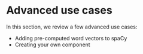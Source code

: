 # Advanced use cases

In this section, we review a few advanced use cases:

- Adding pre-computed word vectors to spaCy
- Creating your own component
